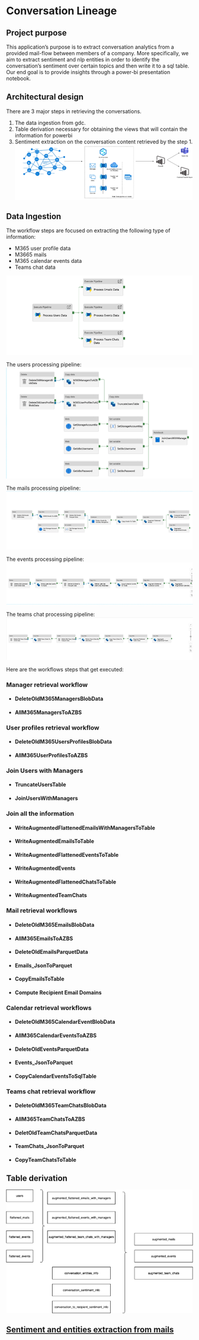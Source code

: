 # Conversation Lineage

## Project purpose
This application’s purpose is to extract conversation analytics from a provided mail-flow between members of a company.
More specifically, we aim to extract sentiment and nlp entities in order to identify the conversation’s sentiment over certain topics and then write it to a sql table. 
Our end goal is to provide insights through a power-bi presentation notebook.

## Architectural design

There are 3 major steps in retrieving the conversations.
1) The data ingestion from gdc.
2) Table derivation necessary for obtaining the views that will contain the information for powerbi
3) Sentiment extraction on the conversation content retrieved by the step 1. 
![Architecture](./docs/Diagram-Architecture.png)

## Data Ingestion

The workflow steps are focused on extracting the following type of information:
- M365 user profile data
- M3665 mails
- M365 calendar events data
- Teams chat data


![Pipeline Overview](./docs/generating_pipeline.png)


The users processing pipeline:
![User information processing pipeline](./docs/pipeline_process_users_data.png)

The mails processing pipeline:
![Mails processing pipeline](./docs/pipeline_process_emails_data.png)

The events processing pipeline:
![Events processing pipeline](./docs/pipeline_process_events_data.png)

The teams chat processing pipeline:
![Teams chat processing pipeline](./docs/pipeline_process_teams_chat_data.png)


Here are the workflows steps that get executed:

### Manager retrieval workflow
- #### DeleteOldM365ManagersBlobData

- #### AllM365ManagersToAZBS

### User profiles retrieval workflow
- #### DeleteOldM365UsersProfilesBlobData

- #### AllM365UserProfilesToAZBS

### Join Users with Managers
- #### TruncateUsersTable

- #### JoinUsersWithManagers

### Join all the information
- #### WriteAugmentedFlattenedEmailsWithManagersToTable

- #### WriteAugmentedEmailsToTable

- #### WriteAugmentedFlattenedEventsToTable

- #### WriteAugmentedEvents

- #### WriteAugmentedFlattenedChatsToTable

- #### WriteAugmentedTeamChats

### Mail retrieval workflows

- #### DeleteOldM365EmailsBlobData

- #### AllM365EmailsToAZBS

- #### DeleteOldEmailsParquetData

- #### Emails_JsonToParquet

- #### CopyEmailsToTable

- #### Compute Recipient Email Domains


### Calendar retrieval workflows
- #### DeleteOldM365CalendarEventBlobData

- #### AllM365CalendarEventsToAZBS

- #### DeleteOldEventsParquetData

- #### Events_JsonToParquet

- #### CopyCalendarEventsToSqlTable



### Teams chat retrieval workflow
- #### DeleteOldM365TeamChatsBlobData

- #### AllM365TeamChatsToAZBS

- #### DeletOldTeamChatsParquetData

- #### TeamChats_JsonToParquet

- #### CopyTeamChatsToTable



## Table derivation

![Flow ](./docs/Conversation%20Lineage%20Table%20Derivation.png)
 
## [Sentiment and entities extraction from mails](./pyconvli/README.MD)


